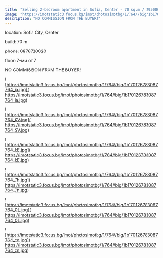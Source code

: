 ```yaml
---
title: "Selling 2-bedroom apartment in Sofia, Center - 70 sq.m / 295000 EUR :: imot.bg Advert"
image: "https://imotstatic3.focus.bg/imot/photosimotbg/1/764//big/1b170126783087764_jV.jpg"
description: "NO COMMISSION FROM THE BUYER!"
---
```


location: Sofia City, Center

build: 70 m

phone: 0876720020

floor: 7-ми от 7

NO COMMISSION FROM THE BUYER!


![https://imotstatic3.focus.bg/imot/photosimotbg/1/764//big/1b170126783087764_ia.jpg]( https://imotstatic3.focus.bg/imot/photosimotbg/1/764//big/1b170126783087764_ia.jpg)


![https://imotstatic3.focus.bg/imot/photosimotbg/1/764//big/1b170126783087764_SV.jpg]( https://imotstatic3.focus.bg/imot/photosimotbg/1/764//big/1b170126783087764_SV.jpg)


![https://imotstatic3.focus.bg/imot/photosimotbg/1/764//big/1b170126783087764_kE.jpg]( https://imotstatic3.focus.bg/imot/photosimotbg/1/764//big/1b170126783087764_kE.jpg)


![https://imotstatic3.focus.bg/imot/photosimotbg/1/764//big/1b170126783087764_7h.jpg]( https://imotstatic3.focus.bg/imot/photosimotbg/1/764//big/1b170126783087764_7h.jpg)


![https://imotstatic3.focus.bg/imot/photosimotbg/1/764//big/1b170126783087764_OL.jpg]( https://imotstatic3.focus.bg/imot/photosimotbg/1/764//big/1b170126783087764_OL.jpg)


![https://imotstatic3.focus.bg/imot/photosimotbg/1/764//big/1b170126783087764_xn.jpg]( https://imotstatic3.focus.bg/imot/photosimotbg/1/764//big/1b170126783087764_xn.jpg)


